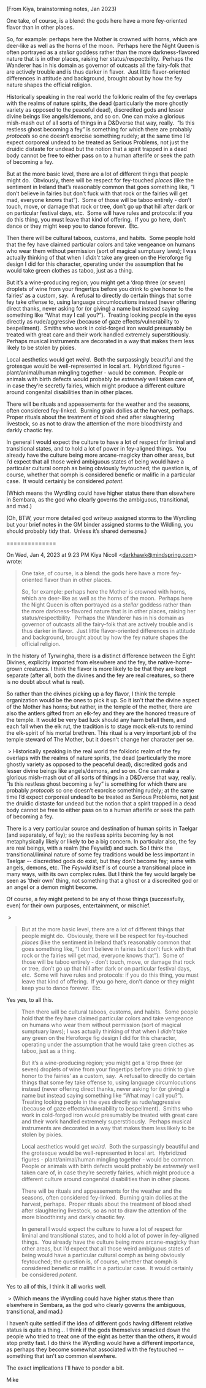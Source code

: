 (From Kiya, brainstorming notes, Jan 2023)

One take, of course, is a blend: the gods here have a more fey-oriented flavor than in other places.  
  
So, for example: perhaps here the Mother is crowned with horns, which are deer-like as well as the horns of the moon.  Perhaps here the Night Queen is often portrayed as a *stellar* goddess rather than the more darkness-flavored nature that is in other places, raising her status/respectbility.  Perhaps the Wanderer has in his domain as governor of outcasts all the fairy-folk that are actively trouble and is thus darker in flavor.  Just little flavor-oriented differences in attitude and background, brought about by how the fey nature shapes the official religion.  
  
Historically speaking in the real world the folkloric realm of the fey overlaps with the realms of nature spirits, the dead (particularly the more ghostly variety as opposed to the peaceful dead), discredited gods and lesser divine beings like angels/demons, and so on. One can make a glorious mish-mash out of all sorts of things in a D&Dverse that way, really.  “Is this restless ghost becoming a fey” is something for which there are probably *protocols* so one doesn’t exorcise something rudely; at the same time I’d expect corporeal undead to be treated as Serious Problems, not just the druidic distaste for undead but the notion that a spirit trapped in a dead body cannot be free to either pass on to a human afterlife or seek the path of becoming a fey.  
  
  
But at the more basic level, there are a lot of different things that people might do.  Obviously, there will be respect for fey-touched *places* (like the sentiment in Ireland that’s reasonably common that goes something like, “I don’t believe in fairies but don’t fuck with that rock or the fairies will get mad, everyone knows that”).  Some of those will be taboo entirely - don’t touch, move, or damage that rock or tree, don’t go up that hill after dark or on particular festival days, etc.  Some will have rules and protocols: if you do this thing, you must leave that kind of offering.  If you go here, don’t dance or they might keep you to dance forever.  Etc.  
  
Then there will be cultural taboos, customs, and habits.  Some people hold that the fey have claimed particular colors and take vengeance on humans who wear them without permission (sort of magical sumptuary laws); I was actually thinking of that when I *didn’t* take any green on the Heroforge fig design I did for this character, operating under the assumption that he would take green clothes as taboo, just as a thing.  
  
But it’s a wine-producing region; you might get a ‘drop three (or seven) droplets of wine from your fingertips before you drink to give honor to the fairies’ as a custom, say.  A refusal to directly do certain things that some fey take offense to, using language circumlocutions instead (never offering direct thanks, never asking for (or giving) a name but instead saying something like “What may I call you?”).  Treating looking people in the eyes directly as rude/aggressive (because of gaze effects/vulnerability to bespellment).  Smiths who work in cold-forged iron would presumably be treated with great care and their work handled extremely superstitiously.  Perhaps musical instruments are decorated in a way that makes them less likely to be stolen by pixies.  
  
Local aesthetics would get *weird*.  Both the surpassingly beautiful and the grotesque would be well-represented in local art.  Hybridized figures - plant/animal/human mingling together - would be common.  People or animals with birth defects would probably be _extremely_ well taken care of, in case they’re secretly fairies, which might produce a different culture around congenital disabilities than in other places.  
  
There will be rituals and appeasements for the weather and the seasons, often considered fey-linked.  Burning grain dollies at the harvest, perhaps.  Proper rituals about the treatment of blood shed after slaughtering livestock, so as not to draw the attention of the more bloodthirsty and darkly chaotic fey.  
  
In general I would expect the culture to have a lot of respect for liminal and transitional states, and to hold a lot of power in fey-aligned things.  You already have the culture being more arcane-magicky than other areas, but I’d expect that all those weird ambiguous states of being would have a particular cultural oomph as being obviously feytouched; the question is, of course, whether that oomph is considered benefic or malific in a particular case.  It would certainly be considered _potent_.  
  
(Which means the Wyrdling could have higher status there than elsewhere in Sembara, as the god who clearly governs the ambiguous, transitional, and mad.)  
  
(Oh, BTW, your more detailed god writeup assigned storms to the Wyrdling but your brief notes in the GM binder assigned storms to the Wildling, you should probably tidy that.  Unless it’s shared demesne.)


==============

On Wed, Jan 4, 2023 at 9:23 PM Kiya Nicoll <[darkhawk@mindspring.com](mailto:darkhawk@mindspring.com)> wrote:  

>   
> One take, of course, is a blend: the gods here have a more fey-oriented flavor than in other places.  
>   
> So, for example: perhaps here the Mother is crowned with horns, which are deer-like as well as the horns of the moon.  Perhaps here the Night Queen is often portrayed as a *stellar* goddess rather than the more darkness-flavored nature that is in other places, raising her status/respectbility.  Perhaps the Wanderer has in his domain as governor of outcasts all the fairy-folk that are actively trouble and is thus darker in flavor.  Just little flavor-oriented differences in attitude and background, brought about by how the fey nature shapes the official religion.  
>   

  

In the history of Tyrwingha, there is a distinct difference between the Eight Divines, explicitly imported from elsewhere and the fey, the native-home-grown creatures. I think the flavor is more likely to be that they are kept separate (after all, both the divines and the fey are real creatures, so there is no doubt about what is real). 

  

So rather than the divines picking up a fey flavor, I think the temple organization would be the ones to pick it up. So it isn't that the divine aspect of the Mother has horns; but rather, in the temple of the mother, there are also the antlers gifted from an elk-fey and they are the honored treasure of the temple. It would be very bad luck should any harm befall them, and each fall when the elk rut, the tradition is to stage mock elk-ruts to remind the elk-spirit of his mortal brethren. This ritual is a very important job of the temple steward of The Mother, but it doesn't change her character per se.

 > Historically speaking in the real world the folkloric realm of the fey overlaps with the realms of nature spirits, the dead (particularly the more ghostly variety as opposed to the peaceful dead), discredited gods and lesser divine beings like angels/demons, and so on. One can make a glorious mish-mash out of all sorts of things in a D&Dverse that way, really.  “Is this restless ghost becoming a fey” is something for which there are probably *protocols* so one doesn’t exorcise something rudely; at the same time I’d expect corporeal undead to be treated as Serious Problems, not just the druidic distaste for undead but the notion that a spirit trapped in a dead body cannot be free to either pass on to a human afterlife or seek the path of becoming a fey.  
>

There is a very particular source and destination of human spirits in Taelgar (and separately, of fey); so the restless spirits becoming fey is not metaphysically likely or likely to be a big concern. In particular also, the fey are real beings, with a realm (the Feywild) and such. So I think the transitional/liminal nature of some fey traditions would be less important in Taelgar -- discredited gods do exist, but they don't become fey; same with angels, demons, etc. The _Feywild_ itself is of course a transitional place in many ways, with its own complex rules. But I think the fey would largely be seen as 'their own' thing, not something that a ghost or a discredited god or an angel or a demon might become.

  

Of course, a fey might pretend to be any of those things (successfully, even) for their own purposes, entertainment, or mischief.

 >   
> But at the more basic level, there are a lot of different things that people might do.  Obviously, there will be respect for fey-touched *places* (like the sentiment in Ireland that’s reasonably common that goes something like, “I don’t believe in fairies but don’t fuck with that rock or the fairies will get mad, everyone knows that”).  Some of those will be taboo entirely - don’t touch, move, or damage that rock or tree, don’t go up that hill after dark or on particular festival days, etc.  Some will have rules and protocols: if you do this thing, you must leave that kind of offering.  If you go here, don’t dance or they might keep you to dance forever.  Etc.

Yes yes, to all this. 

  

> Then there will be cultural taboos, customs, and habits.  Some people hold that the fey have claimed particular colors and take vengeance on humans who wear them without permission (sort of magical sumptuary laws); I was actually thinking of that when I *didn’t* take any green on the Heroforge fig design I did for this character, operating under the assumption that he would take green clothes as taboo, just as a thing.  
>   
> But it’s a wine-producing region; you might get a ‘drop three (or seven) droplets of wine from your fingertips before you drink to give honor to the fairies’ as a custom, say.  A refusal to directly do certain things that some fey take offense to, using language circumlocutions instead (never offering direct thanks, never asking for (or giving) a name but instead saying something like “What may I call you?”).  Treating looking people in the eyes directly as rude/aggressive (because of gaze effects/vulnerability to bespellment).  Smiths who work in cold-forged iron would presumably be treated with great care and their work handled extremely superstitiously.  Perhaps musical instruments are decorated in a way that makes them less likely to be stolen by pixies.  
>   
> Local aesthetics would get *weird*.  Both the surpassingly beautiful and the grotesque would be well-represented in local art.  Hybridized figures - plant/animal/human mingling together - would be common.  People or animals with birth defects would probably be _extremely_ well taken care of, in case they’re secretly fairies, which might produce a different culture around congenital disabilities than in other places.  
>   
> There will be rituals and appeasements for the weather and the seasons, often considered fey-linked.  Burning grain dollies at the harvest, perhaps.  Proper rituals about the treatment of blood shed after slaughtering livestock, so as not to draw the attention of the more bloodthirsty and darkly chaotic fey.  
>   
> In general I would expect the culture to have a lot of respect for liminal and transitional states, and to hold a lot of power in fey-aligned things.  You already have the culture being more arcane-magicky than other areas, but I’d expect that all those weird ambiguous states of being would have a particular cultural oomph as being obviously feytouched; the question is, of course, whether that oomph is considered benefic or malific in a particular case.  It would certainly be considered _potent_.  
>   

  

Yes to all of this, I think it all works well.

 > (Which means the Wyrdling could have higher status there than elsewhere in Sembara, as the god who clearly governs the ambiguous, transitional, and mad.)

I haven't quite settled if the idea of different gods having different relative status is quite a thing... I think if the gods themselves smacked down the people who tried to treat one of the eight as better than the others, it would stop pretty fast. I do think the Wyrdling would have a different importance, as perhaps they become somewhat associated with the feytouched -- something that isn't so common elsewhere.

  

The exact implications I'll have to ponder a bit.

  

  

Mike
